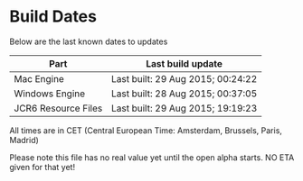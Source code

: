 # Build Dates

Below are the last known dates to updates

Part | Last build update
-----|-----
Mac Engine | Last built: 29 Aug 2015; 00:24:22
Windows Engine | Last built: 28 Aug 2015; 00:37:05
JCR6 Resource Files | Last built: 29 Aug 2015; 19:19:23
All times are in CET (Central European Time: Amsterdam, Brussels, Paris, Madrid)


Please note this file has no real value yet until the open alpha starts. NO ETA given for that yet!
